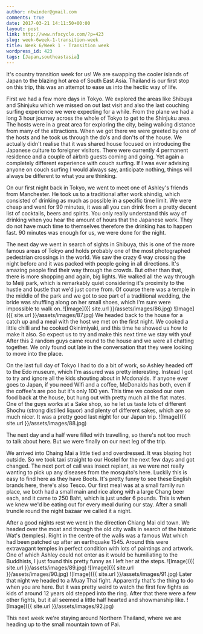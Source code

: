 ```yaml
---
author: ntwinder@gmail.com
comments: true
date: 2017-03-21 14:11:50+00:00
layout: post
link: http://www.nfxcycle.com/?p=423
slug: week-6week-1-transition-week
title: Week 6/Week 1 - Transition week
wordpress_id: 423
tags: [Japan,southeastasia]
---
```


It's country transition week for us! We are swapping the cooler islands of Japan to the blazing hot area of South East Asia. Thailand is our first stop on this trip, this was an attempt to ease us into the hectic way of life.

First we had a few more days in Tokyo. We explored the areas like Shibuya and Shinjuku which we missed on out last visit and also the last couching surfing experience we were expecting for a while.
From the plane we had a long 3 hour journey across the whole of Tokyo to get to the Shinjuku area.  The hosts were in a great area for exploring the city, being walking distance from many of the attractions.  When we got there we were greeted by one of the hosts and he took us through the do's and don'ts of the house.  We actually didn't realise that it was shared house focused on introducing the Japanese culture to foreigner visitors.  There were currently 4 permanent residence and a couple of airbnb guests coming and going.  Yet again a completely different experience with couch surfing.  If I was ever advising anyone on couch surfing I would always say, anticipate nothing, things will always be different to what you are thinking.

On our first night back in Tokyo, we went to meet one of Ashley's friends from Manchester.  He took us to a traditional after work shindig, which consisted of drinking as much as possible in a specific time limit. We were cheap and went for 90 minutes, it was all you can drink from a pretty decent list of cocktails, beers and spirits.  You only really understand this way of drinking when you hear the amount of hours that the Japanese work.  They do not have much time to themselves therefore the drinking has to happen fast.  90 minutes was enough for us, we were done for the night.

The next day we went in search of sights in Shibuya, this is one of the more famous areas of Tokyo and holds probably one of the most photographed pedestrian crossings in the world. We saw the crazy 6 way crossing the night before and it was packed with people going in all directions. It's amazing people find their way through the crowds. But other than that, there is more shopping and again, big lights. We walked all the way through to Meiji park, which is remarkably quiet considering it's proximity to the hustle and bustle that we'd just come from.  Of course there was a temple in the middle of the park and we got to see part of a traditional wedding, the bride was shuffling along on her small shoes, which I'm sure were impossible to walk on.
![Image]({{ site.url }}/assets/images/86.jpg)
![Image]({{ site.url }}/assets/images/87.jpg)
We headed back to the house for a catch up and a meal with the host we met on the first night.  We cooked a little chilli and he cooked Okinimiyaki, and this time he showed us how to make it also.  So expect us to try and make this next time we stay with you!  After this 2 random guys came round to the house and we were all chatting together.  We only found out late in the conversation that they were looking to move into the place.

On the last full day of Tokyo I had to do a bit of work, so Ashley headed off to the Edo museum, which I'm assured was pretty interesting.  Instead I got to try and ignore all the kids shouting about in Mcdonalds.  If anyone ever goes to Japan, if you need Wifi and a coffee, McDonalds has both, even if the coffee's are poo but it's only 100 yen.
This time we cooked our own food back at the house, but hung out with pretty much all the flat mates.  One of the guys works at a Sake shop, so he let us taste lots of different Shochu (strong distilled liquor) and plenty of different sakes, which are so much nicer.  It was a pretty good last night for our Japan trip.
![Image]({{ site.url }}/assets/images/88.jpg)

The next day and a half were filled with travelling, so there's not too much to talk about here. But we were finally on our next leg of the trip.

We arrived into Chaing Mai a little tied and overdressed.  It was blazing hot outside.  So we took taxi straight to our Hostel for the next few days and got changed.  The next port of call was insect replant, as we were not really wanting to pick up any diseases from the mosquito's here.  Luckily this is easy to find here as they have Boots.  It's pretty funny to see these English brands here, there's also Tesco.  Our first meal was at a small family run place, we both had a small main and rice along with a large Chang beer each, and it came to 250 Baht, which is just under 6 pounds.  This is when we knew we'd be eating out for every meal during our stay.  After a small trundle round the night bazaar we called it a night.

After a good nights rest we went in the direction Chiang Mai old town.  We headed over the moat and through the old city walls in search of the historic Wat's (temples).  Right in the centre of the walls was a famous Wat which had been patched up after an earthquake 1545. Around this were extravagant temples in perfect condition with lots of paintings and artwork.  One of which Ashley could not enter as it would be humiliating to the Buddhists, I just found this pretty funny as I left her at the steps.
![Image]({{ site.url }}/assets/images/89.jpg)
![Image]({{ site.url }}/assets/images/90.jpg)
![Image]({{ site.url }}/assets/images/91.jpg)
Later that night we headed to a Muay Thai fight.  Apparently that's the thing to do when you are here.  But it was pretty weird to watch the first few fights as kids of around 12 years old stepped into the ring. After that there were a few other fights, but it all seemed a little half hearted and showmanship like.
![Image]({{ site.url }}/assets/images/92.jpg)

This next week we're staying around Northern Thailand, where we are heading up to the small mountain town of Pai.
